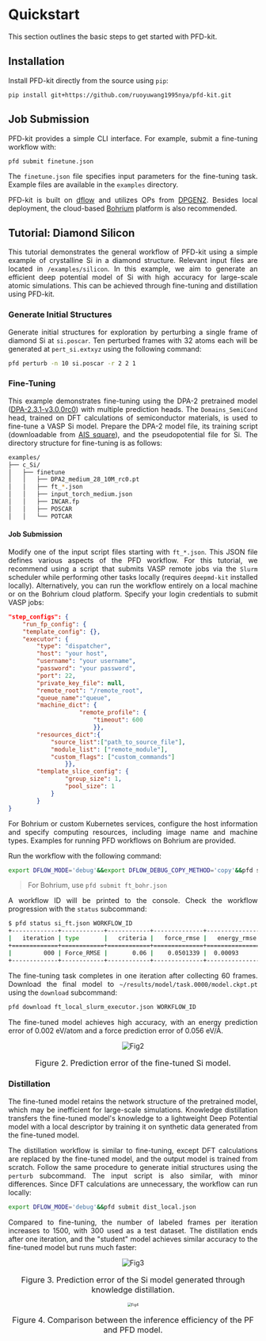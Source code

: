 # Quickstart
<style>
  p {
    text-align: justify;
  }
</style>
This section outlines the basic steps to get started with PFD-kit.

## Installation
Install PFD-kit directly from the source using `pip`:
```shell
pip install git+https://github.com/ruoyuwang1995nya/pfd-kit.git
```

## Job Submission
PFD-kit provides a simple CLI interface. For example, submit a fine-tuning workflow with:
```shell
pfd submit finetune.json
```
The `finetune.json` file specifies input parameters for the fine-tuning task. Example files are available in the `examples` directory.

PFD-kit is built on [dflow](https://github.com/dptech-corp/dflow.git) and utilizes OPs from [DPGEN2](https://github.com/deepmodeling/dpgen2.git). Besides local deployment, the cloud-based [Bohrium](https://bohrium.dp.tech) platform is also recommended.

## Tutorial: Diamond Silicon
This tutorial demonstrates the general workflow of PFD-kit using a simple example of crystalline Si in a diamond structure. Relevant input files are located in `/examples/silicon`. In this example, we aim to generate an efficient deep potential model of Si with high accuracy for large-scale atomic simulations. This can be achieved through fine-tuning and distillation using PFD-kit.

### Generate Initial Structures
Generate initial structures for exploration by perturbing a single frame of diamond Si at `si.poscar`. Ten perturbed frames with 32 atoms each will be generated at `pert_si.extxyz` using the following command:
```bash
pfd perturb -n 10 si.poscar -r 2 2 1
```

### Fine-Tuning
This example demonstrates fine-tuning using the DPA-2 pretrained model ([DPA-2.3.1-v3.0.0rc0](https://www.aissquare.com/models/detail?pageType=models&name=DPA-2.3.1-v3.0.0rc0&id=287)) with multiple prediction heads. The `Domains_SemiCond` head, trained on DFT calculations of semiconductor materials, is used to fine-tune a VASP Si model. Prepare the DPA-2 model file, its training script (downloadable from [AIS square](https://www.aissquare.com/models/detail?pageType=models&name=DPA-2.3.1-v3.0.0rc0&id=287)), and the pseudopotential file for Si. The directory structure for fine-tuning is as follows:
```bash
examples/
├── c_Si/ 
│   ├── finetune 
│   │   ├── DPA2_medium_28_10M_rc0.pt 
│   │   ├── ft_*.json 
│   │   ├── input_torch_medium.json 
│   │   ├── INCAR.fp 
│   │   ├── POSCAR  
│   │   └── POTCAR
```

#### Job Submission
Modify one of the input script files starting with `ft_*.json`. This JSON file defines various aspects of the PFD workflow. For this tutorial, we recommend using a script that submits VASP remote jobs via the `Slurm` scheduler while performing other tasks locally (requires `deepmd-kit` installed locally). Alternatively, you can run the workflow entirely on a local machine or on the Bohrium cloud platform. Specify your login credentials to submit VASP jobs:
```json
"step_configs": {
    "run_fp_config": {
    "template_config": {},
    "executor": {
        "type": "dispatcher",
        "host": "your host",
        "username": "your username",
        "password": "your password",
        "port": 22,
        "private_key_file": null,
        "remote_root": "/remote_root",
        "queue_name":"queue",    
        "machine_dict": {
                    "remote_profile": {
                        "timeout": 600
                        }},
        "resources_dict":{
            "source_list":["path_to_source_file"],
            "module_list": ["remote_module"],
            "custom_flags": ["custom_commands"]
                }},
        "template_slice_config": {
                "group_size": 1,
                "pool_size": 1
            }
        }
}
```
For Bohrium or custom Kubernetes services, configure the host information and specify computing resources, including image name and machine types. Examples for running PFD workflows on Bohrium are provided.

Run the workflow with the following command:
```bash
export DFLOW_MODE='debug'&&export DFLOW_DEBUG_COPY_METHOD='copy'&&pfd submit ft_local_slurm_executor.json
```
> For Bohrium, use `pfd submit ft_bohr.json`

A workflow ID will be printed to the console. Check the workflow progression with the `status` subcommand:
```bash
$ pfd status si_ft.json WORKFLOW_ID
+-------------+------------+------------+--------------+---------------+------------------+-------------+
|   iteration | type       |   criteria |   force_rmse |   energy_rmse |   selected_frame | converged   |
+=============+============+============+==============+===============+==================+=============+
|         000 | Force_RMSE |       0.06 |    0.0501339 |  0.00093      |               60 | True        |
+-------------+------------+------------+--------------+---------------+------------------+-------------+
```  
The fine-tuning task completes in one iteration after collecting 60 frames. Download the final model to `~/results/model/task.0000/model.ckpt.pt` using the `download` subcommand:
```bash
pfd download ft_local_slurm_executor.json WORKFLOW_ID
```
The fine-tuned model achieves high accuracy, with an energy prediction error of 0.002 eV/atom and a force prediction error of 0.056 eV/Å.

<div style="text-align: center;">
    <img src="../_static/ft_test.png" alt="Fig2" style="zoom: 100%;">
    <p style='font-size:1.0rem; text-align: center; font-weight:none'>Figure 2. Prediction error of the fine-tuned Si model.</p>
</div>

### Distillation
The fine-tuned model retains the network structure of the pretrained model, which may be inefficient for large-scale simulations. Knowledge distillation transfers the fine-tuned model's knowledge to a lightweight Deep Potential model with a local descriptor by training it on synthetic data generated from the fine-tuned model.

The distillation workflow is similar to fine-tuning, except DFT calculations are replaced by the fine-tuned model, and the output model is trained from scratch. Follow the same procedure to generate initial structures using the `perturb` subcommand. The input script is also similar, with minor differences. Since DFT calculations are unnecessary, the workflow can run locally:
```bash
export DFLOW_MODE='debug'&&pfd submit dist_local.json
```
Compared to fine-tuning, the number of labeled frames per iteration increases to 1500, with 300 used as a test dataset. The distillation ends after one iteration, and the "student" model achieves similar accuracy to the fine-tuned model but runs much faster:
<div style="text-align: center;">
    <img src="../_static/dist_test.png" alt="Fig3" style="zoom: 100%;">
    <p style='font-size:1.0rem; text-align: center;font-weight:none'>Figure 3. Prediction error of the Si model generated through knowledge distillation.</p>
</div>

<div style="text-align: center;">
    <img src="../_static/efficiency.png" alt="Fig4" style="zoom: 50%;">
    <p style='font-size:1.0rem; text-align: center;font-weight:none'>Figure 4. Comparison between the inference efficiency of the PF and PFD model.</p>
</div>